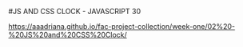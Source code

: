 #JS AND CSS CLOCK - JAVASCRIPT 30

https://aaadriana.github.io/fac-project-collection/week-one/02%20-%20JS%20and%20CSS%20Clock/
